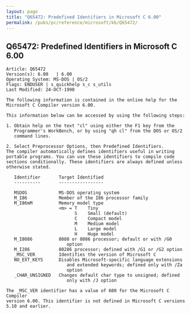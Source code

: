 ```yaml
---
layout: page
title: "Q65472: Predefined Identifiers in Microsoft C 6.00"
permalink: /pubs/pc/reference/microsoft/kb/Q65472/
---
```


## Q65472: Predefined Identifiers in Microsoft C 6.00

	Article: Q65472
	Version(s): 6.00   | 6.00
	Operating System: MS-DOS | OS/2
	Flags: ENDUSER | s_quickhelp s_c s_utils
	Last Modified: 24-OCT-1990
	
	The following information is contained in the online help for the
	Microsoft C Compiler version 6.00.
	
	This information below can be accessed by using the following steps:
	
	1. Obtain help on the text "cl" using either the F1 key from the
	   Programmer's WorkBench, or by using "qh cl" from the DOS or OS/2
	   command lines.
	
	2. Select Preprocessor Options, then Predefined Identifiers.
	The compiler automatically defines identifiers useful in writing
	portable programs. You can use these identifiers to compile code
	sections conditionally. These identifiers are always defined unless
	otherwise stated.
	
	   Identifier       Target Identified
	   ----------       -----------------
	
	   MSDOS            MS-DOS operating system
	   M_I86            Member of the I86 processor family
	   M_I86mM          Memory model type
	                    <m> = T    Tiny
	                          S    Small (default)
	                          C    Compact model
	                          M    Medium model
	                          L    Large model
	                          H    Huge model
	   M_I8086          8088 or 8086 processor; default or with /G0
	                       option
	   M_I286           80286 processor; defined with /G1 or /G2 option
	   _MSC_VER         Identifies the version of Microsoft C
	   NO_EXT_KEYS      Disables Microsoft-specific language extensions
	                       and extended keywords; defined only with /Za
	                       option
	   _CHAR_UNSIGNED   Changes default char type to unsigned; defined
	                       only with /J option
	
	The _MSC_VER identifier has a value of 600 for the Microsoft C Compiler
	version 6.00. This identifier is not defined in Microsoft C versions
	5.10 and earlier.
